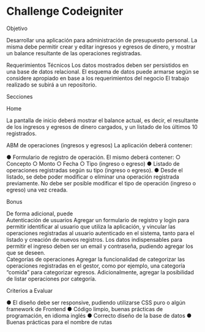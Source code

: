 # Challenge Codeigniter


 
 
Objetivo 
 
 
Desarrollar una aplicación para administración de presupuesto personal. La misma debe permitir crear y editar ingresos y egresos de dinero, y mostrar un balance resultante de las operaciones registradas. 
 
Requerimientos Técnicos 
Los datos mostrados deben ser persistidos en una base de datos relacional. El esquema de datos puede armarse según se considere apropiado en base a los requerimientos del negocio 
El trabajo realizado se subirá a un repositorio. 
 
Secciones 
 
Home 
 
La pantalla de inicio deberá mostrar el balance actual, es decir, el resultante de los ingresos y egresos de dinero cargados, y un listado de los últimos 10 registrados. 
 
ABM de operaciones (ingresos y egresos) 
La aplicación deberá contener: 
 
●	Formulario de registro de operación. El mismo deberá contener: 
○ Concepto 
○ Monto 
○ Fecha 
○ Tipo (ingreso o egreso) 
●	Listado de operaciones registradas según su tipo (ingreso o egreso). 
●	Desde el listado, se debe poder modificar o eliminar una operación registrada previamente. No debe ser posible modificar el tipo de operación (ingreso o egreso) una vez creada. 
 
Bonus 
 
De forma adicional, puede  
Autenticación de usuarios 
Agregar un formulario de registro y login para permitir identificar al usuario que utiliza la aplicación, y vincular las operaciones registradas al usuario autenticado en el sistema, tanto para el listado y creación de nuevos registros. Los datos indispensables para permitir el ingreso deben ser un email y contraseña, pudiendo agregar los que se deseen.  
Categorías de operaciones 
Agregar la funcionalidad de categorizar las operaciones registradas en el gestor, como por ejemplo, una categoría “comida” para categorizar egresos. Adicionalmente, agregar la posibilidad de listar operaciones por categoría. 
 
 
 
Criterios a Evaluar 
 
●	El diseño debe ser responsive, pudiendo utilizarse CSS puro o algún framework de Frontend 
●	Código limpio, buenas prácticas de programación, en idioma inglés 
●	Correcto diseño de la base de datos 
●	Buenas prácticas para el nombre de rutas 
